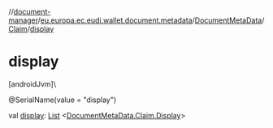 //[document-manager](../../../../index.md)/[eu.europa.ec.eudi.wallet.document.metadata](../../index.md)/[DocumentMetaData](../index.md)/[Claim](index.md)/[display](display.md)

# display

[androidJvm]\

@SerialName(value = &quot;display&quot;)

val [display](display.md): [List](https://kotlinlang.org/api/latest/jvm/stdlib/kotlin.collections/-list/index.html)
&lt;[DocumentMetaData.Claim.Display](-display/index.md)&gt;
